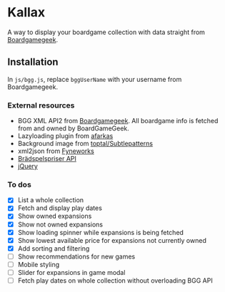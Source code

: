# Kallax
A way to display your boardgame collection with data straight from [Boardgamegeek](https://boardgamegeek.com).

## Installation
In `js/bgg.js`, replace `bggUserName` with your username from Boardgamegeek.

### External resources
* BGG XML API2 from [Boardgamegeek](https://boardgamegeek.com/wiki/page/BGG_XML_API2). All boardgame info is fetched from and owned by BoardGameGeek.
* Lazyloading plugin from [afarkas](https://afarkas.github.io/lazysizes/)
* Background image from [toptal/Subtlepatterns](https://www.toptal.com/designers/subtlepatterns/what-the-hex-dark/)
* xml2json from [Fyneworks](http://www.fyneworks.com)
* [Brädspelspriser API](https://bradspelspriser.se/api/plugin)
* [jQuery](https://jquery.com/)

### To dos
- [x] List a whole collection
- [x] Fetch and display play dates
- [x] Show owned expansions
- [x] Show not owned expansions
- [x] Show loading spinner while expansions is being fetched
- [x] Show lowest available price for expansions not currently owned
- [x] Add sorting and filtering
- [ ] Show recommendations for new games
- [ ] Mobile styling
- [ ] Slider for expansions in game modal
- [ ] Fetch play dates on whole collection without overloading BGG API
